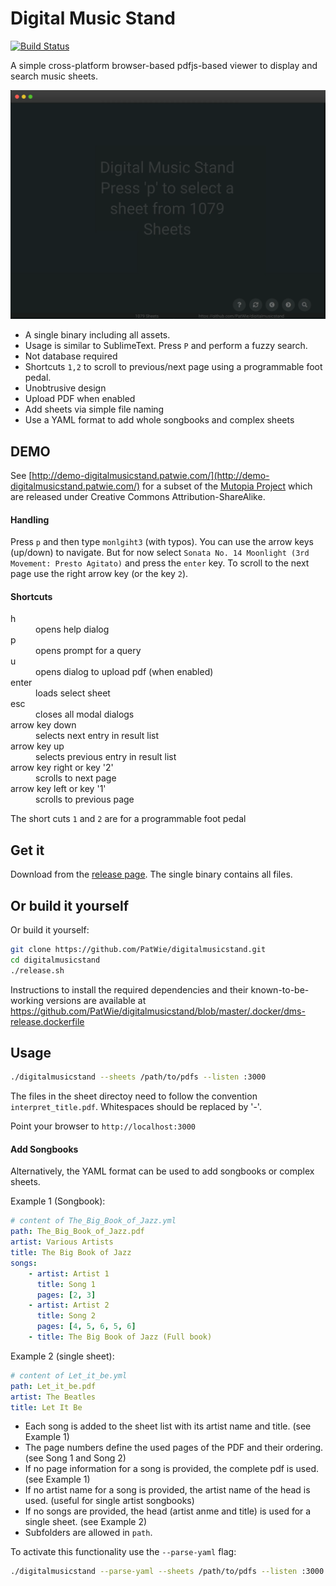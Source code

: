 # Digital Music Stand

[![Build Status](https://ci.patwie.com/api/badges/PatWie/digitalmusicstand/status.svg)](https://ci.patwie.com/PatWie/digitalmusicstand)

A simple cross-platform browser-based pdfjs-based viewer to display and search music sheets.

<img src="./.github/digitalmusicstand_001.gif" />

* A single binary including all assets.
* Usage is similar to SublimeText. Press `P` and perform a fuzzy search.
* Not database required
* Shortcuts `1,2` to scroll to previous/next page using a programmable foot pedal.
* Unobtrusive design
* Upload PDF when enabled
* Add sheets via simple file naming
* Use a YAML format to add whole songbooks and complex sheets

## DEMO

See [http://demo-digitalmusicstand.patwie.com/](http://demo-digitalmusicstand.patwie.com/) for a subset of the [Mutopia Project](https://www.mutopiaproject.org/) which are released under Creative Commons Attribution-ShareAlike.

#### Handling

Press `p` and then type `monlgiht3` (with typos).
You can use the arrow keys (up/down) to navigate. But for now select `Sonata No. 14 Moonlight (3rd Movement: Presto Agitato)` and press the `enter` key. To scroll to the next page use the right arrow key (or the key `2`).

#### Shortcuts

<dl>
  <dt>h</dt><dd> opens help dialog</dd>
  <dt>p</dt><dd> opens prompt for a query</dd>
  <dt>u</dt><dd> opens dialog to upload pdf (when enabled)</dd>
  <dt>enter</dt><dd> loads select sheet</dd>
  <dt>esc</dt><dd> closes all modal dialogs</dd>
  <dt>arrow key down</dt><dd> selects next entry in result list</dd>
  <dt>arrow key up</dt><dd> selects previous entry in result list</dd>
  <dt>arrow key right or key '2'</dt><dd> scrolls to next page</dd>
  <dt>arrow key left or key '1'</dt><dd> scrolls to previous page</dd>
</dl>

The short cuts `1` and `2` are for a programmable foot pedal

## Get it

Download from the [release page](https://github.com/PatWie/digitalmusicstand/releases). The single binary contains all files.

## Or build it yourself

Or build it yourself:

```bash
git clone https://github.com/PatWie/digitalmusicstand.git
cd digitalmusicstand
./release.sh
```

Instructions to install the required dependencies and their known-to-be-working versions are available at https://github.com/PatWie/digitalmusicstand/blob/master/.docker/dms-release.dockerfile

## Usage

```bash
./digitalmusicstand --sheets /path/to/pdfs --listen :3000
```

The files in the sheet directoy need to follow the convention `interpret_title.pdf`.
Whitespaces should be replaced by '-'.

Point your browser to `http://localhost:3000`

#### Add Songbooks

Alternatively, the YAML format can be used to add songbooks or complex sheets.

Example 1 (Songbook):
```yaml
# content of The_Big_Book_of_Jazz.yml
path: The_Big_Book_of_Jazz.pdf
artist: Various Artists
title: The Big Book of Jazz
songs:
    - artist: Artist 1
      title: Song 1
      pages: [2, 3]
    - artist: Artist 2
      title: Song 2
      pages: [4, 5, 6, 5, 6]
    - title: The Big Book of Jazz (Full book)
```

Example 2 (single sheet):
```yaml
# content of Let_it_be.yml
path: Let_it_be.pdf
artist: The Beatles
title: Let It Be
```
* Each song is added to the sheet list with its artist name and title. (see Example 1)
* The page numbers define the used pages of the PDF and their ordering. (see Song 1 and Song 2)
* If no page information for a song is provided, the complete pdf is used. (see Example 1)
* If no artist name for a song is provided, the artist name of the head is used. (useful for single artist songbooks)
* If no songs are provided, the head (artist anme and title) is used for a single sheet. (see Example 2)
* Subfolders are allowed in `path`.

To activate this functionality use the `--parse-yaml` flag:
```bash
./digitalmusicstand --parse-yaml --sheets /path/to/pdfs --listen :3000
```

